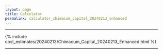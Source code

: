 ```yaml
---
layout: page
title: Calculator
permalink: calculator_chimacum_capital_20240213_enhanced
---
```


___

{% include cost_estimates/20240213/Chimacum_Capital_20240213_Enhanced.html %}

___


